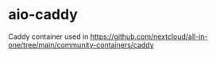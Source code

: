 # aio-caddy
Caddy container used in https://github.com/nextcloud/all-in-one/tree/main/community-containers/caddy
